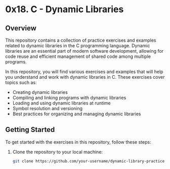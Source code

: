 # 0x18. C - Dynamic Libraries




## Overview

This repository contains a collection of practice exercises and examples related to dynamic libraries in the C programming language. Dynamic libraries are an essential part of modern software development, allowing for code reuse and efficient management of shared code among multiple programs.

In this repository, you will find various exercises and examples that will help you understand and work with dynamic libraries in C. These exercises cover topics such as:

- Creating dynamic libraries
- Compiling and linking programs with dynamic libraries
- Loading and using dynamic libraries at runtime
- Symbol resolution and versioning
- Best practices for organizing and managing dynamic libraries

## Getting Started

To get started with the exercises in this repository, follow these steps:

1. Clone the repository to your local machine:

   ```bash
   git clone https://github.com/your-username/dynamic-library-practice.git


